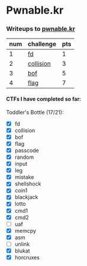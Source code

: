 # Pwnable.kr
### Writeups to [pwnable.kr](https://pwnable.kr) 

num | challenge | pts
--- | --- | ---
1 | [fd](/fd.md) | 1
2 | [collision](/collision.md) | 3
3 | [bof](/bof.md) | 5
4 | [flag](/flag.md) | 7

#### CTFs I have completed so far: 
Toddler's Bottle (17/21):

- [x] fd
- [x] collision
- [x] bof
- [x] flag
- [x] passcode
- [x] random
- [x] input
- [x] leg
- [x] mistake
- [x] shellshock
- [x] coin1
- [x] blackjack
- [x] lotto
- [x] cmd1
- [x] cmd2
- [ ] uaf
- [x] memcpy
- [x] asm
- [ ] unlink
- [x] blukat
- [x] horcruxes
